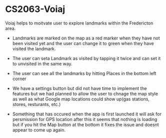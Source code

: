 # CS2063-Voiaj
Voiaj helps to moitvate user to explore landmarks within the Fredericton area. 

- Landmarks are marked on the map as a red marker when they have not been visited yet and the user can change it to green when they have visited the landmark.

- The user can seta Landmark as visited by tapping it twice and can set it to unvisited in the same way.

- The user can see all the landmarks by hitting Places in the bottom left corner

- We have a settings button but did not have time to implement the features but we had planned to allow the user to chnage the map style as well as what Google map locations could show up(gas stations, stores, resturants, etc.) 

- Something that has occured when the app is first launched it will ask for persmission for GPS location after this it seems that nothing is loading but if you hit the Map button at the bottom
it fixes the issue and doesnt appear to come up again.
